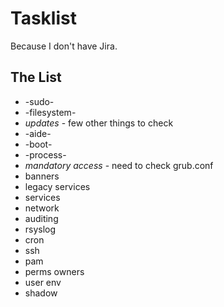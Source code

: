 # Tasklist #

Because I don't have Jira.

## The List ##

* -sudo-
* -filesystem-
* *updates* - few other things to check
* -aide-
* -boot-
* -process-
* *mandatory access* - need to check grub.conf
* banners
* legacy services
* services
* network
* auditing
* rsyslog
* cron
* ssh
* pam
* perms owners
* user env
* shadow
